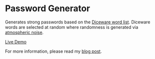# Password Generator
Generates strong passwords based on the [Diceware word list](https://theworld.com/~reinhold/diceware.html). Diceware words are selected at random where randomness is generated via [atmospheric noise](https://github.com/hamza5485/RandomNumberGenerator).

[Live Demo](https://hamzaanas.codes/pw-gen)

For more information, please read my [blog post](). 